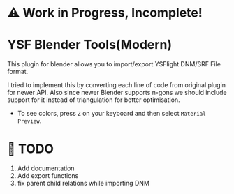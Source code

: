# :warning: Work in Progress, Incomplete!
# YSF Blender Tools(Modern)
This plugin for blender allows you to import/export YSFlight DNM/SRF File format.


I tried to implement this by converting each line of code from original plugin for newer API. Also since newer Blender supports n-gons we should include support for it instead of triangulation for better optimisation.

- To see colors, press `Z` on your keyboard and then select ``Material Preview``.

# :memo: TODO
1. Add documentation
2. Add export functions
3. fix parent child relations while importing DNM
